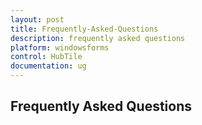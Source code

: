 ```yaml
---
layout: post
title: Frequently-Asked-Questions
description: frequently asked questions
platform: windowsforms
control: HubTile
documentation: ug
---
```


## Frequently Asked Questions

